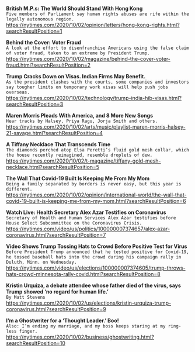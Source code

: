**British M.P.s: The World Should Stand With Hong Kong**\
`Five members of Parliament say human rights abuses are rife within the legally autonomous region.`\
https://nytimes.com/2020/10/02/opinion/letters/hong-kong-rights.html?searchResultPosition=1

**Behind the Cover: Voter Fraud**\
`A look at the effort to disenfranchise Americans using the false claim of voter fraud, taken to an extreme by President Trump.`\
https://nytimes.com/2020/10/02/magazine/behind-the-cover-voter-fraud.html?searchResultPosition=2

**Trump Cracks Down on Visas. Indian Firms May Benefit.**\
`As the president clashes with the courts, some companies and investors say tougher limits on temporary work visas will help push jobs overseas.`\
https://nytimes.com/2020/10/02/technology/trump-india-hib-visas.html?searchResultPosition=3

**Maren Morris Pleads With America, and 8 More New Songs**\
`Hear tracks by Halsey, Priya Ragu, Jorja Smith and others.`\
https://nytimes.com/2020/10/02/arts/music/playlist-maren-morris-halsey-21-savage.html?searchResultPosition=4

**A Tiffany Necklace That Transcends Time**\
`The diamonds perched atop Elsa Peretti’s fluid gold mesh collar, which the house recently reimagined, resemble droplets of dew.`\
https://nytimes.com/2020/10/02/t-magazine/tiffany-gold-mesh-necklace.html?searchResultPosition=5

**The Wall That Covid-19 Built Is Keeping Me From My Mom**\
`Being a family separated by borders is never easy, but this year is different.`\
https://nytimes.com/2020/10/02/opinion/international-world/the-wall-that-covid-19-built-is-keeping-me-from-my-mom.html?searchResultPosition=6

**Watch Live: Health Secretary Alex Azar Testifies on Coronavirus**\
`Secretary of Health and Human Services Alex Azar testifies before House Select Subcommittee on the Coronavirus Crisis.`\
https://nytimes.com/video/us/politics/100000007374657/alex-azar-coronavirus.html?searchResultPosition=7

**Video Shows Trump Tossing Hats to Crowd Before Positive Test for Virus**\
`Before President Trump announced that he tested positive for Covid-19, he tossed baseball hats into the crowd during his campaign rally in Duluth, Minn. on Wednesday.`\
https://nytimes.com/video/us/elections/100000007374605/trump-throws-hats-crowd-minnesota-rally-covid.html?searchResultPosition=8

**Kristin Urquiza, a debate attendee whose father died of the virus, says Trump showed ‘no regard for human life.’**\
`By Matt Stevens`\
https://nytimes.com/2020/10/02/us/elections/kristin-urquiza-trump-coronavirus.html?searchResultPosition=9

**I’m a Ghostwriter for a ‘Thought Leader.’ Boo!**\
`Also: I’m ending my marriage, and my boss keeps staring at my ring-less finger.`\
https://nytimes.com/2020/10/02/business/ghostwriting.html?searchResultPosition=10

